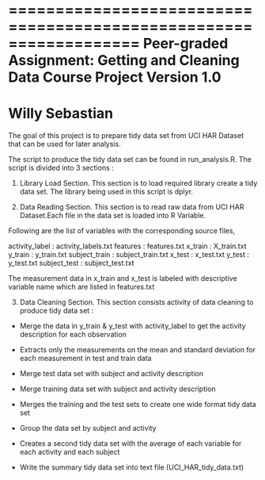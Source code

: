 ==================================================================
Peer-graded Assignment: Getting and Cleaning Data Course Project
Version 1.0
==================================================================
Willy Sebastian
==================================================================

The goal of this project is to prepare tidy data set from UCI HAR 
Dataset that can be used for later analysis.

The script to produce the tidy data set can be found in run_analysis.R.
The script is divided into 3 sections :


1. Library Load Section.
This section is to load required library create a tidy data set. The
library being used in this script is dplyr.


2. Data Reading Section.
This section is to read raw data from UCI HAR Dataset.Each file in the data set 
is loaded into R Variable.

Following are the list of variables with the corresponding source files,

activity_label 	: activity_labels.txt
features 		: features.txt
x_train 		: X_train.txt
y_train 		: y_train.txt
subject_train 	: subject_train.txt
x_test 			: x_test.txt
y_test 			: y_test.txt
subject_test 	: subject_test.txt

The measurement data in x_train and x_test is labeled with descriptive
variable name which are listed in features.txt


3. Data Cleaning Section.
This section consists activity of data cleaning to produce tidy data set :

- Merge the data in y_train & y_test with activity_label to get the activity 
description for each observation

- Extracts only the measurements on the mean and standard deviation for 
each measurement in test and train data

- Merge test data set with subject and activity description

- Merge training data set with subject and activity description

- Merges the training and the test sets to create one wide format tidy data set

- Group the data set by subject and activity

- Creates a second tidy data set with the average of each variable 
for each activity and each subject

- Write the summary tidy data set into text file (UCI_HAR_tidy_data.txt)